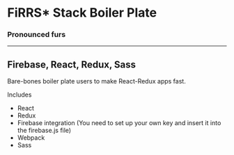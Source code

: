 # FiRRS* Stack Boiler Plate 
### Pronounced furs
---
## Firebase, React, Redux, Sass


Bare-bones boiler plate users to make React-Redux apps fast.

Includes
- React
- Redux
- Firebase integration (You need to set up your own key and insert it into the firebase.js file)
- Webpack
- Sass 
